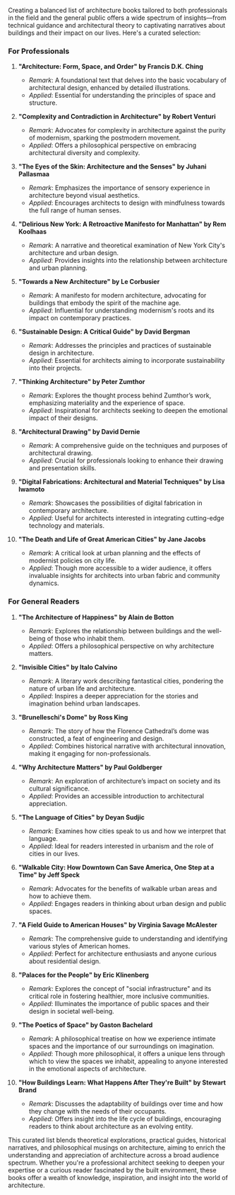 Creating a balanced list of architecture books tailored to both professionals in the field and the general public offers a wide spectrum of insights—from technical guidance and architectural theory to captivating narratives about buildings and their impact on our lives. Here's a curated selection:

### For Professionals
1. **"Architecture: Form, Space, and Order" by Francis D.K. Ching**
   - *Remark*: A foundational text that delves into the basic vocabulary of architectural design, enhanced by detailed illustrations.
   - *Applied*: Essential for understanding the principles of space and structure.

2. **"Complexity and Contradiction in Architecture" by Robert Venturi**
   - *Remark*: Advocates for complexity in architecture against the purity of modernism, sparking the postmodern movement.
   - *Applied*: Offers a philosophical perspective on embracing architectural diversity and complexity.

3. **"The Eyes of the Skin: Architecture and the Senses" by Juhani Pallasmaa**
   - *Remark*: Emphasizes the importance of sensory experience in architecture beyond visual aesthetics.
   - *Applied*: Encourages architects to design with mindfulness towards the full range of human senses.

4. **"Delirious New York: A Retroactive Manifesto for Manhattan" by Rem Koolhaas**
   - *Remark*: A narrative and theoretical examination of New York City's architecture and urban design.
   - *Applied*: Provides insights into the relationship between architecture and urban planning.

5. **"Towards a New Architecture" by Le Corbusier**
   - *Remark*: A manifesto for modern architecture, advocating for buildings that embody the spirit of the machine age.
   - *Applied*: Influential for understanding modernism's roots and its impact on contemporary practices.

6. **"Sustainable Design: A Critical Guide" by David Bergman**
   - *Remark*: Addresses the principles and practices of sustainable design in architecture.
   - *Applied*: Essential for architects aiming to incorporate sustainability into their projects.

7. **"Thinking Architecture" by Peter Zumthor**
   - *Remark*: Explores the thought process behind Zumthor’s work, emphasizing materiality and the experience of space.
   - *Applied*: Inspirational for architects seeking to deepen the emotional impact of their designs.

8. **"Architectural Drawing" by David Dernie**
   - *Remark*: A comprehensive guide on the techniques and purposes of architectural drawing.
   - *Applied*: Crucial for professionals looking to enhance their drawing and presentation skills.

9. **"Digital Fabrications: Architectural and Material Techniques" by Lisa Iwamoto**
   - *Remark*: Showcases the possibilities of digital fabrication in contemporary architecture.
   - *Applied*: Useful for architects interested in integrating cutting-edge technology and materials.

10. **"The Death and Life of Great American Cities" by Jane Jacobs**
    - *Remark*: A critical look at urban planning and the effects of modernist policies on city life.
    - *Applied*: Though more accessible to a wider audience, it offers invaluable insights for architects into urban fabric and community dynamics.

### For General Readers
1. **"The Architecture of Happiness" by Alain de Botton**
   - *Remark*: Explores the relationship between buildings and the well-being of those who inhabit them.
   - *Applied*: Offers a philosophical perspective on why architecture matters.

2. **"Invisible Cities" by Italo Calvino**
   - *Remark*: A literary work describing fantastical cities, pondering the nature of urban life and architecture.
   - *Applied*: Inspires a deeper appreciation for the stories and imagination behind urban landscapes.

3. **"Brunelleschi's Dome" by Ross King**
   - *Remark*: The story of how the Florence Cathedral’s dome was constructed, a feat of engineering and design.
   - *Applied*: Combines historical narrative with architectural innovation, making it engaging for non-professionals.

4. **"Why Architecture Matters" by Paul Goldberger**
   - *Remark*: An exploration of architecture’s impact on society and its cultural significance.
   - *Applied*: Provides an accessible introduction to architectural appreciation.

5. **"The Language of Cities" by Deyan Sudjic**
   - *Remark*: Examines how cities speak to us and how we interpret that language.
   - *Applied*: Ideal for readers interested in urbanism and the role of cities in our lives.

6. **"Walkable City: How Downtown Can Save America, One Step at a Time" by Jeff Speck**
   - *Remark*: Advocates for the benefits of walkable urban areas and how to achieve them.
   - *Applied*: Engages readers in thinking about urban design and public spaces.

7. **"A Field Guide to American Houses" by Virginia Savage McAlester**
   - *Remark*: The comprehensive guide to understanding and identifying various styles of American homes.
   - *Applied*: Perfect for architecture enthusiasts and anyone curious about residential design.

8. **"Palaces for the People" by Eric Klinenberg**
   - *Remark*: Explores the concept of "social infrastructure" and its critical role in fostering healthier, more inclusive communities.
   - *Applied*: Illuminates the importance of public spaces and their design in societal well-being.

9. **"The Poetics of Space" by Gaston Bachelard**
   - *Remark*: A philosophical treatise on how we experience intimate spaces and the importance of our surroundings on imagination.
   - *Applied*: Though more philosophical, it offers a unique lens through which to view the spaces we inhabit, appealing to anyone interested in the emotional aspects of architecture.

10. **"How Buildings Learn: What Happens After They're Built" by Stewart Brand**
    - *Remark*: Discusses the adaptability of buildings over time and how they change with the needs of their occupants.
    - *Applied*: Offers insight into the life cycle of buildings, encouraging readers to think about architecture as an evolving entity.

This curated list blends theoretical explorations, practical guides, historical narratives, and philosophical musings on architecture, aiming to enrich the understanding and appreciation of architecture across a broad audience spectrum. Whether you're a professional architect seeking to deepen your expertise or a curious reader fascinated by the built environment, these books offer a wealth of knowledge, inspiration, and insight into the world of architecture.